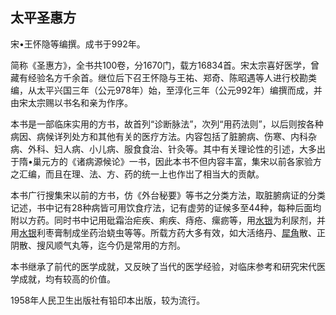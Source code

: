 ## 太平圣惠方

宋•王怀隐等编撰。成书于992年。

简称《圣惠方》，全书共100卷，分1670门，载方16834首。宋太宗喜好医学，曾藏有经验名方千余首。继位后下召王怀隐与王祐、郑奇、陈昭遇等人进行校勘类编，从太平兴国三年（公元978年）始，至淳化三年（公元992年）编撰而成，并由宋太宗赐以书名和亲为作序。

本书是一部临床实用的方书，故首列“诊断脉法”，次列“用药法则”，以后则按各种病因、病候详列处方和其他有关的医疗方法。内容包括了脏腑病、伤寒、内科杂病、外科、妇人病、小儿病、服食食治、针灸等。其中有关理论性的引述，大多出于隋•巢元方的《诸病源候论》一书，因此本书不但内容丰富，集宋以前各家验方之汇编，而且在理、法、方、药的统一上也作岀了相当大的贡献。

本书广行搜集宋以前的方书，仿《外台秘要》等书之分类方法，取脏腑病证的分类记述，书中记有28种病皆可用饮食疗法，记有虚劳的证候多至44种，每种后面均附以方药。同时书中记用砒霜治疟疾、痢疾、痔疮、瘰疬等，用[水银](https://www.gmzyjc.com/read/bc/bc20-0.4.0.0.0.md)为利尿剂，并用[水银](https://www.gmzyjc.com/read/bc/bc20-0.4.0.0.0.md)利枣膏制成坐药治蛲虫等等。所载方药大多有效，如大活络丹、[犀角](https://www.gmzyjc.com/read/bc/bc03-0.3.1.0.0.md)散、正阴散、搜风顺气丸等，迄今仍是常用的方剂。

本书继承了前代的医学成就，又反映了当代的医学经验，对临床参考和研究宋代医学成就，均有较高的价值。

1958年人民卫生出版社有铅印本出版，较为流行。
